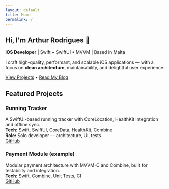 ```yaml
---
layout: default
title: Home
permalink: /
---
```


## Hi, I'm **Arthur Rodrigues** 👋

**iOS Developer** | Swift • SwiftUI • MVVM | Based in Malta

I craft high-quality, performant, and scalable iOS applications — with a focus on **clean architecture**, maintainability, and delightful user experience.

[View Projects](/projects/) • [Read My Blog](/blog/)

## Featured Projects

### Running Tracker
A SwiftUI-based running tracker with CoreLocation, HealthKit integration and offline sync.  
**Tech:** Swift, SwiftUI, CoreData, HealthKit, Combine  
**Role:** Solo developer — architecture, UI, tests  
[GitHub](https://github.com/ArthurSMR/running-tracker)

### Payment Module (example)
Modular payment architecture with MVVM-C and Combine, built for testability and integration.  
**Tech:** Swift, Combine, Unit Tests, CI  
[GitHub](https://github.com/ArthurSMR/payment-module)
